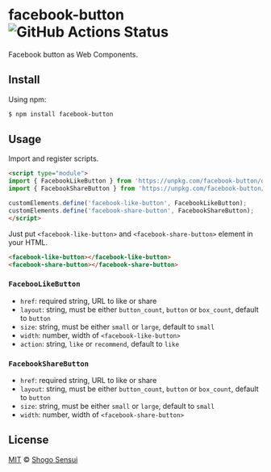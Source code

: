 # facebook-button ![GitHub Actions Status](https://github.com/1000ch/facebook-button/workflows/test/badge.svg)

Facebook button as Web Components.

## Install

Using npm:

```bash
$ npm install facebook-button
```

## Usage

Import and register scripts.

```html
<script type="module">
import { FacebookLikeButton } from 'https://unpkg.com/facebook-button/dist/facebook-like-button.js';
import { FacebookShareButton } from 'https://unpkg.com/facebook-button/dist/facebook-share-button.js';

customElements.define('facebook-like-button', FacebookLikeButton);
customElements.define('facebook-share-button', FacebookShareButton);
</script>
```

Just put `<facebook-like-button>` and `<facebook-share-button>` element in your HTML.

```html
<facebook-like-button></facebook-like-button>
<facebook-share-button></facebook-share-button>
```

### `FacebooLikeButton`

- `href`: required string, URL to like or share
- `layout`: string, must be either `button_count`, `button` or `box_count`, default to `button`
- `size`: string, must be either `small` or `large`, default to `small`
- `width`: number, width of `<facebook-like-button>`
- `action`: string, `like` or `recommend`, default to `like`

### `FacebookShareButton`

- `href`: required string, URL to like or share
- `layout`: string, must be either `button_count`, `button` or `box_count`, default to `button`
- `size`: string, must be either `small` or `large`, default to `small`
- `width`: number, width of `<facebook-share-button>`
## License

[MIT](https://1000ch.mit-license.org) © [Shogo Sensui](https://github.com/1000ch)

